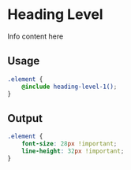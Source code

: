 # Heading Level

Info content here


## Usage

```scss
.element {
    @include heading-level-1();
}
```

## Output

```scss
.element {
    font-size: 28px !important;
    line-height: 32px !important;
}
```

